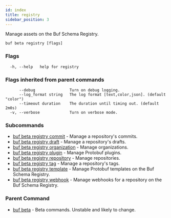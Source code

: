 ```yaml
---
id: index
title: registry
sidebar_position: 3
---
```

Manage assets on the Buf Schema Registry.

```
buf beta registry [flags]
```

### Flags

```
  -h, --help   help for registry
```

### Flags inherited from parent commands

```
      --debug               Turn on debug logging.
      --log_format string   The log format [text,color,json]. (default "color")
      --timeout duration    The duration until timing out. (default 2m0s)
  -v, --verbose             Turn on verbose mode.
```

### Subcommands

* [buf beta registry commit](commit/index)	 - Manage a repository's commits.
* [buf beta registry draft](draft/index)	 - Manage a repository's drafts.
* [buf beta registry organization](organization/index)	 - Manage organizations.
* [buf beta registry plugin](plugin/index)	 - Manage Protobuf plugins.
* [buf beta registry repository](repository/index)	 - Manage repositories.
* [buf beta registry tag](tag/index)	 - Manage a repository's tags.
* [buf beta registry template](template/index)	 - Manage Protobuf templates on the Buf Schema Registry.
* [buf beta registry webhook](webhook/index)	 - Manage webhooks for a repository on the Buf Schema Registry.

### Parent Command

* [buf beta](index)	 - Beta commands. Unstable and likely to change.
